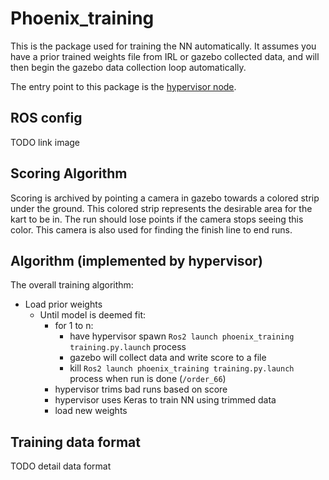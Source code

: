 # Phoenix_training

This is the package used for training the NN automatically. It assumes you have a prior trained weights file from IRL or
gazebo collected data,
and will then begin the gazebo data collection loop automatically.

The entry point to this package is the [hypervisor node](hypervisor.md).

## ROS config

TODO link image

## Scoring Algorithm

Scoring is archived by pointing a camera in gazebo towards a colored strip under the ground. This colored strip
represents the desirable area for the kart to be in. The run should lose points if the camera stops seeing this color.
This camera is also used for finding the finish line to end runs.

## Algorithm (implemented by hypervisor)

The overall training algorithm:

- Load prior weights
    - Until model is deemed fit:
        - for 1 to n:
            - have hypervisor spawn `Ros2 launch phoenix_training training.py.launch` process
            - gazebo will collect data and write score to a file
            - kill `Ros2 launch phoenix_training training.py.launch` process when run is done (`/order_66`)
        - hypervisor trims bad runs based on score
        - hypervisor uses Keras to train NN using trimmed data
        - load new weights

## Training data format

TODO detail data format